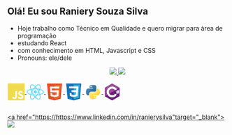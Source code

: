 ## Olá! Eu sou Raniery Souza Silva
- Hoje trabalho como Técnico em Qualidade e quero migrar para àrea de programação
- estudando React
- com conhecimento em HTML, Javascript e CSS
- Pronouns: ele/dele

<div align="center">
  <a href="https://github.com/RanierySouzaSilva">
  <img height="180em" src="https://github-readme-stats.vercel.app/api?username=RanierySouzaSilva&show_icons=true&theme=dark&include_all_commits=true&count_private=true"/>
  <img height="180em" src="https://github-readme-stats.vercel.app/api/top-langs/?username=RanierySouzaSilva&layout=compact&langs_count=7&theme=dark"/>
</div>

<div style="display: inline_block"><br>
  <img align="center" alt=height="30" width="40" src="https://raw.githubusercontent.com/devicons/devicon/master/icons/javascript/javascript-plain.svg">
  <img align="center" alt=height="30" width="40" src="https://raw.githubusercontent.com/devicons/devicon/master/icons/react/react-original.svg">
  <img align="center" alt=height="30" width="40" src="https://raw.githubusercontent.com/devicons/devicon/master/icons/html5/html5-original.svg">
  <img align="center" alt=height="30" width="40" src="https://raw.githubusercontent.com/devicons/devicon/master/icons/css3/css3-original.svg">
  <img align="center" alt=height="30" width="40" src="https://raw.githubusercontent.com/devicons/devicon/master/icons/python/python-original.svg">
  <img align="center" alt=height="30" width="40" src="https://raw.githubusercontent.com/devicons/devicon/master/icons/csharp/csharp-original.svg">
 
</div>

##
<div>
 
  <a href="https://https://www.linkedin.com/in/ranierysilva"target="_blank"><img src="https://img.shields.io/badge/-LinkedIn-%230077B5?style=for-the-badge&logo=linkedin&logoColor=white" target="_blank"></a> 
  </div>
  
  
  
